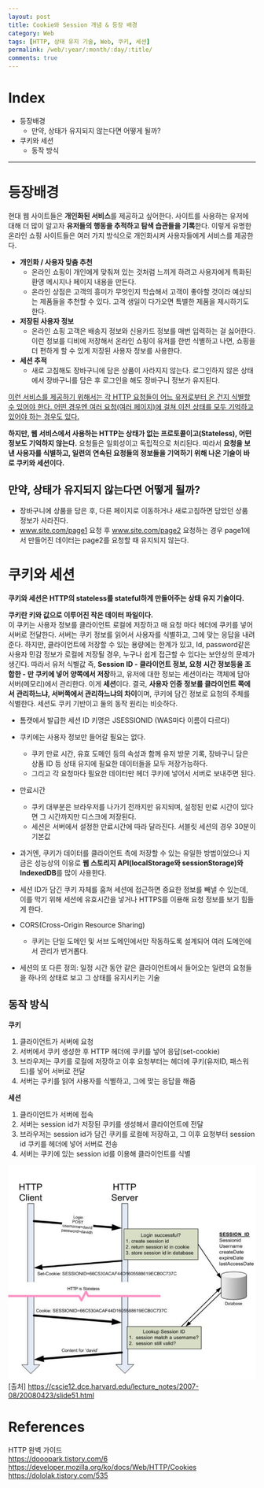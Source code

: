 ```yaml
---
layout: post
title: Cookie와 Session 개념 & 등장 배경
category: Web
tags: [HTTP, 상태 유지 기술, Web, 쿠키, 세션]
permalink: /web/:year/:month/:day/:title/
comments: true
---
```


# Index

- 등장배경
  - 만약, 상태가 유지되지 않는다면 어떻게 될까?
- 쿠키와 세션
  - 동작 방식

---

# 등장배경

현대 웹 사이트들은 **개인화된 서비스**를 제공하고 싶어한다. 사이트를 사용하는 유저에 대해 더 많이 알고자 **유저들의 행동을 추적하고 탐색 습관들을 기록**한다. 이렇게 유명한 온라인 쇼핑 사이트들은 여러 가지 방식으로 개인화시켜 사용자들에게 서비스를 제공한다.

- **개인화 / 사용자 맞춤 추천**
  - 온라인 쇼핑이 개인에게 맞춰져 있는 것처럼 느끼게 하려고 사용자에게 특화된 환영 메시지나 페이지 내용을 만든다.
  - 온라인 상점은 고객의 흥미가 무엇인지 학습해서 고객이 좋아할 것이라 예상되는 제품들을 추천할 수 있다. 고객 생일이 다가오면 특별한 제품을 제시하기도 한다.
- **저장된 사용자 정보**
  - 온라인 쇼핑 고객은 배송지 정보와 신용카드 정보를 매번 입력하는 걸 싫어한다. 이런 정보를 디비에 저장해서 온라인 쇼핑이 유저를 한번 식별하고 나면, 쇼핑을 더 편하게 할 수 있게 저장된 사용자 정보를 사용한다.
- **세션 추적**
  - 새로 고침해도 장바구니에 담은 상품이 사라지지 않는다. 로그인하지 않은 상태에서 장바구니를 담은 후 로그인을 해도 장바구니 정보가 유지된다.

<u>이런 서비스를 제공하기 위해서는 각 HTTP 요청들이 어느 유저로부터 온 건지 식별할 수 있어야 한다. 어떤 경우엔 여러 요청(여러 페이지)에 걸쳐 이전 상태를 모두 기억하고 있어야 하는 경우도 있다.</u>

**하지만, 웹 서비스에서 사용하는 HTTP는 상태가 없는 프로토콜이고(Stateless), 어떤 정보도 기억하지 않는다.** 요청들은 일회성이고 독립적으로 처리된다.
따라서 **요청을 보낸 사용자를 식별하고, 일련의 연속된 요청들의 정보들을 기억하기 위해 나온 기술이 바로 쿠키와 세션이다.**

## 만약, 상태가 유지되지 않는다면 어떻게 될까?

- 장바구니에 상품을 담은 후, 다른 페이지로 이동하거나 새로고침하면 담았던 상품 정보가 사라진다.
- www.site.com/page1 요청 후 www.site.com/page2 요청하는 경우 page1에서 만들어진 데이터는 page2를 요청할 때 유지되지 않는다.

# 쿠키와 세션

**쿠키와 세션은 HTTP의 stateless를 stateful하게 만들어주는 상태 유지 기술이다.**

**쿠키란 키와 값으로 이루어진 작은 데이터 파일이다.** <br>이 쿠키는 사용자 정보를 클라이언트 로컬에 저장하고 매 요청 마다 헤더에 쿠키를 넣어 서버로 전달한다. 서버는 쿠키 정보를 읽어서 사용자를 식별하고, 그에 맞는 응답을 내려준다. 하지만, 클라이언트에 저장할 수 있는 용량에는 한계가 있고, Id, password같은 사용자 민감 정보가 로컬에 저장될 경우, 누구나 쉽게 접근할 수 있다는 보안상의 문제가 생긴다. 따라서 유저 식별값 즉, **Session ID - 클라이언트 정보, 요청 시간 정보등을 조합한 - 만 쿠키에 넣어 양쪽에서 저장**하고, 유저에 대한 정보는 세션이라는 객체에 담아 서버(메모리)에서 관리한다. 이게 **세션**이다.
결국, **사용자 인증 정보를 클라이언트 쪽에서 관리하느냐, 서버쪽에서 관리하느냐의 차이**이며, 쿠키에 담긴 정보로 요청의 주체를 식별한다. 세션도 쿠키 기반이고 둘의 동작 원리는 비슷하다.

- 톰캣에서 발급한 세션 ID 키명은 JSESSIONID (WAS마다 이름이 다르다)
- 쿠키에는 사용자 정보만 들어갈 필요는 없다.
  - 쿠키 만료 시간, 유효 도메인 등의 속성과 함께 유저 방문 기록, 장바구니 담은 상품 ID 등 상태 유지에 필요한 데이터들을 모두 저장가능하다.
  - 그리고 각 요청마다 필요한 데이터만 헤더 쿠키에 넣어서 서버로 보내주면 된다.
- 만료시간

  - 쿠키 대부분은 브라우저를 나가기 전까지만 유지되며, 설정된 만료 시간이 있다면 그 시간까지만 디스크에 저장된다.
  - 세션은 서버에서 설정한 만료시간에 따라 달라진다. 서블릿 세션의 경우 30분이 기본값

- 과거엔, 쿠키가 데이터를 클라이언트 측에 저장할 수 있는 유일한 방법이었으나 지금은 성능상의 이유로 **웹 스토리지 API(localStorage와 sessionStorage)와 IndexedDB**를 많이 사용한다.

- 세션 ID가 담긴 쿠키 자체를 훔쳐 세션에 접근하면 중요한 정보를 빼낼 수 있는데, 이를 막기 위해 세션에 유효시간을 넣거나 HTTPS를 이용해 요청 정보를 보기 힘들게 한다.
- CORS(Cross-Origin Resource Sharing)

  - 쿠키는 단일 도메인 및 서브 도메인에서만 작동하도록 설계되어 여러 도메인에서 관리가 번거롭다.

- 세션의 또 다른 정의: 일정 시간 동안 같은 클라이언트에서 들어오는 일련의 요청들을 하나의 상태로 보고 그 상태를 유지시키는 기술

## 동작 방식

**쿠키**

1. 클라이언트가 서버에 요청
2. 서버에서 쿠키 생성한 후 HTTP 헤더에 쿠키를 넣어 응답(set-cookie)
3. 브라우저는 쿠키를 로컬에 저장하고 이후 요청부터는 헤더에 쿠키(유저ID, 패스워드)를 넣어 서버로 전달
4. 서버는 쿠키를 읽어 사용자를 식별하고, 그에 맞는 응답을 해줌

**세션**

1. 클라이언트가 서버에 접속
2. 서버는 session id가 저장된 쿠키를 생성해서 클라이언트에 전달
3. 브라우저는 session id가 담긴 쿠키를 로컬에 저장하고, 그 이후 요청부터 session id 쿠키를 헤더에 넣어 서버로 전송
4. 서버는 쿠키에 있는 session id를 이용해 클라이언트를 식별

![alt text](/public/img/web/session.png "세션 인증 동작 과정")
[출처] https://cscie12.dce.harvard.edu/lecture_notes/2007-08/20080423/slide51.html

# References

HTTP 완벽 가이드<br>
https://dooopark.tistory.com/6<br>
https://developer.mozilla.org/ko/docs/Web/HTTP/Cookies<br>
https://dololak.tistory.com/535<br>
